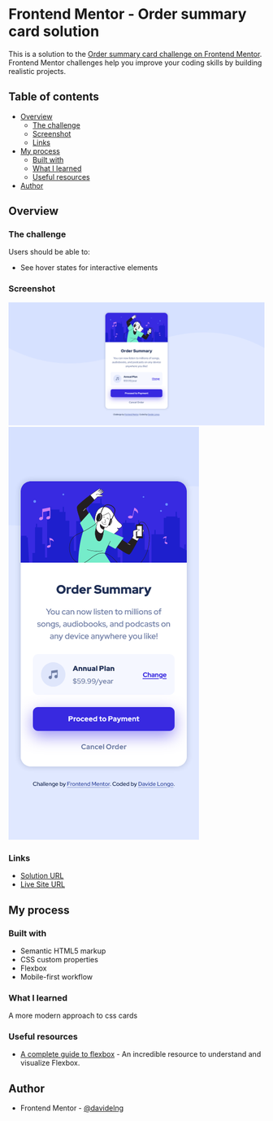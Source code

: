 # Frontend Mentor - Order summary card solution

This is a solution to the [Order summary card challenge on Frontend Mentor](https://www.frontendmentor.io/challenges/order-summary-component-QlPmajDUj). Frontend Mentor challenges help you improve your coding skills by building realistic projects. 

## Table of contents

- [Overview](#overview)
  - [The challenge](#the-challenge)
  - [Screenshot](#screenshot)
  - [Links](#links)
- [My process](#my-process)
  - [Built with](#built-with)
  - [What I learned](#what-i-learned)
  - [Useful resources](#useful-resources)
- [Author](#author)


## Overview

### The challenge

Users should be able to:

- See hover states for interactive elements

### Screenshot

![](screenshot/desktop.png)
![](screenshot/mobile.png)

### Links

- [Solution URL](https://github.com/davidelng/1-order-summary-component/)
- [Live Site URL](https://davidelng.github.io/1-order-summary-component/)

## My process

### Built with

- Semantic HTML5 markup
- CSS custom properties
- Flexbox
- Mobile-first workflow

### What I learned

A more modern approach to css cards

### Useful resources

- [A complete guide to flexbox](https://css-tricks.com/snippets/css/a-guide-to-flexbox/) - An incredible resource to understand and visualize Flexbox.

## Author
- Frontend Mentor - [@davidelng](https://www.frontendmentor.io/profile/davidelng)
